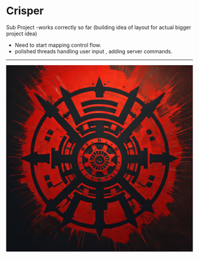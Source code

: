 # Crisper
Sub Project -works correctly so far (building idea of layout for actual bigger project idea)


- Need to start mapping control flow.
- polished threads handling user input , adding server commands.


-------------------------------------------------------------------------------------------------
![CRISPER2](https://raw.githubusercontent.com/indirectDirectEnumeration69/Crisper/main/CRISPER2.png)


